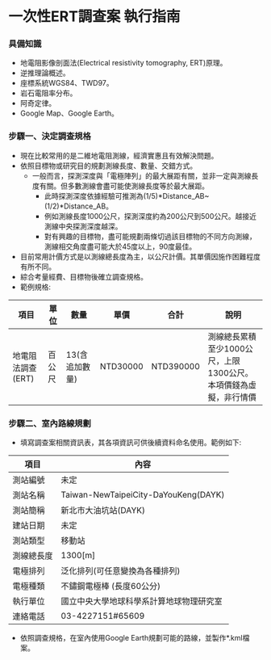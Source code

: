 # 一次性ERT調查案 執行指南

### 具備知識
+ 地電阻影像剖面法(Electrical resistivity tomography, ERT)原理。
+ 逆推理論概述。
+ 座標系統WGS84、TWD97。
+ 岩石電阻率分布。
+ 阿奇定律。
+ Google Map、Google Earth。

### 步驟一、決定調查規格
+ 現在比較常用的是二維地電阻測線，經濟實惠且有效解決問題。
+ 依照目標物或研究目的規劃測線長度、數量、交錯方式。
  + 一般而言，探測深度與「電極陣列」的最大展距有關，並非一定與測線長度有關。但多數測線會盡可能使測線長度等於最大展距。
    + 此時探測深度依據經驗可推測為(1/5)*Distance_AB~(1/2)*Distance_AB。
    + 例如測線長度1000公尺，探測深度約為200公尺到500公尺。越接近測線中央探測深度越深。
    + 對有興趣的目標物，盡可能規劃兩條切過該目標物的不同方向測線，測線相交角度盡可能大於45度以上，90度最佳。
+ 目前常用計價方式是以測線總長度為主，以公尺計價。其單價因施作困難程度有所不同。
+ 綜合考量經費、目標物後確立調查規格。
+ 範例規格:

|項目             |單位   |數量          |單價    |合計     |說明               |
|-----------------|------|--------------|--------|---------|------------------|
|地電阻法調查(ERT) |百公尺 |13(含追加數量)|NTD30000|NTD390000|測線總長累積至少1000公尺，上限1300公尺。本項價錢為虛擬，非行情價|

### 步驟二、室內路線規劃
+ 填寫調查案相關資訊表，其各項資訊可供後續資料命名使用。範例如下:

|項目      |內容                                 |
|---------|-------------------------------------|
|測站編號  |未定                                 |
|測站名稱  |Taiwan-NewTaipeiCity-DaYouKeng(DAYK) |
|測站簡稱  |新北市大油坑站(DAYK)                  |
|建站日期  |未定                                 |
|測站類型  |移動站                               |
|測線總長度|1300[m]                              |
|電極排列  |泛化排列(可任意變換為各種排列)         |
|電極種類  |不鏽鋼電極棒 (長度60公分)              |
|執行單位  |國立中央大學地球科學系計算地球物理研究室 |
|連絡電話  |03-4227151#65609                     |

+ 依照調查規格，在室內使用Google Earth規劃可能的路線，並製作*.kml檔案。
